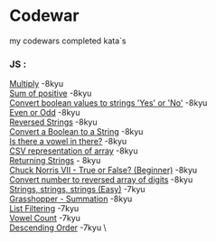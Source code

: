 # Codewar
my codewars completed kata`s

### JS :

[Multiply](JS/Multiply.js) -8kyu \
[Sum of positive](JS/Sum%20of%20positive.js) -8kyu \
[Convert boolean values to strings 'Yes' or 'No'](JS/Convert%20boolean%20values%20to%20strings%20'Yes'%20or%20'No'.js) -8kyu \
[Even or Odd](JS/Even%20or%20Odd.js) -8kyu \
[Reversed Strings](JS/Reversed%20Strings.js) -8kyu \
[Convert a Boolean to a String](JS/Convert%20a%20Boolean%20to%20a%20String.js) -8kyu \
[Is there a vowel in there?](JS/Is%20there%20a%20vowel%20in%20there.js) -8kyu \
[CSV representation of array](JS/CSV%20representation%20of%20array.js) -8kyu \
[Returning Strings](JS/Returning%20Strings.js) - 8kyu \
[Chuck Norris VII - True or False? (Beginner)](JS/Chuck%20Norris%20VII%20-%20True%20or%20False(Beginner).js) -8kyu \
[Convert number to reversed array of digits](JS/Convert%20number%20to%20reversed%20array%20of%20digits.js) -8kyu \
[Strings, strings, strings (Easy)](JS/Strings,%20strings,%20strings%20(Easy).js) -7kyu \
[Grasshopper - Summation](JS/Grasshopper%20-%20Summation.js) -8kyu \
[List Filtering](JS/List%20Filtering.js) -7kyu \
[Vowel Count](JS/Vowel%20Count.js) -7kyu \
[Descending Order](JS/Descending%20Order.js) -7kyu \